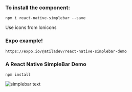 ### To install the component:

```
npm i react-native-simplebar --save
```

Use icons from Ionicons

### Expo example!

```
https://expo.io/@atiladev/react-native-simplebar-demo
```

### A React Native SimpleBar Demo

```
npm install
```

![simplebar text](https://i.imgur.com/WAHCetW.png)

